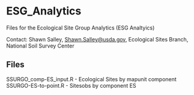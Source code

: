 # ESG_Analytics

Files for the Ecological Site Group Analytics (ESG Analtyics) 

Contact: Shawn Salley, Shawn.Salley@usda.gov, Ecological Sites Branch, National Soil Survey Center

## Files 

SSURGO_comp-ES_input.R - Ecological Sites by mapunit component 
SSURGO-ES-to-point.R   - Sitesobs by component ES
